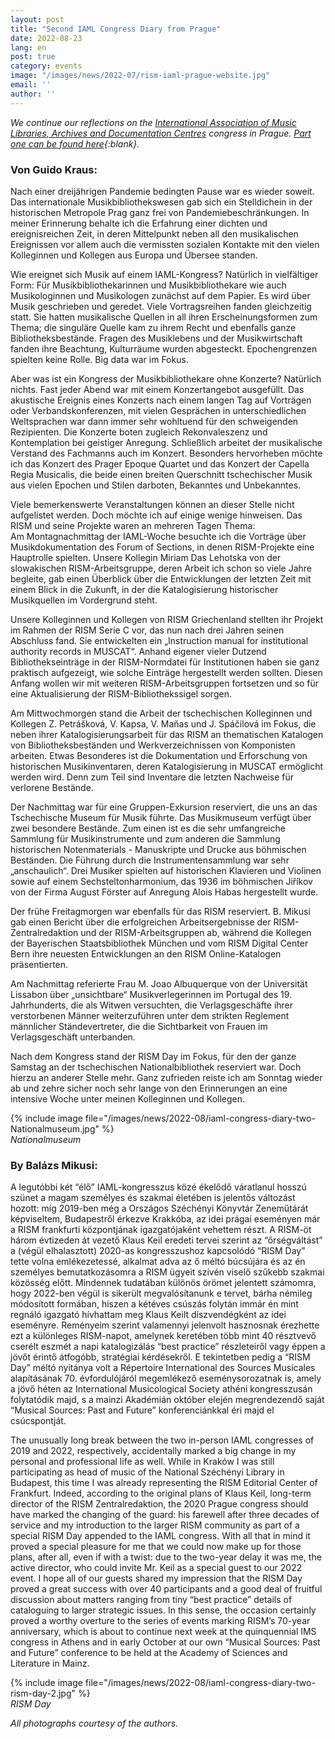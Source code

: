 ```yaml
---
layout: post
title: "Second IAML Congress Diary from Prague"
date: 2022-08-23
lang: en
post: true
category: events
image: "/images/news/2022-07/rism-iaml-prague-website.jpg"
email: ''
author: ''
---
```


_We continue our reflections on the [International Association of Music Libraries, Archives and Documentation Centres](/publications/iaml-congresses/2022.html) congress in Prague. [Part one can be found here](/events/2022/08/18/first-iaml-congress-diary-from-prague.html){:blank}._

### Von Guido Kraus:
Nach einer dreijährigen Pandemie bedingten Pause war es wieder soweit. Das internationale Musikbibliothekswesen gab sich ein Stelldichein in der historischen Metropole Prag ganz frei von Pandemiebeschränkungen. In meiner Erinnerung behalte ich die Erfahrung einer dichten und ereignisreichen Zeit, in deren Mittelpunkt neben all den musikalischen Ereignissen vor allem auch die vermissten sozialen Kontakte mit den vielen Kolleginnen und Kollegen aus Europa und Übersee standen.

Wie ereignet sich Musik auf einem IAML-Kongress? Natürlich in vielfältiger Form: Für Musikbibliothekarinnen und Musikbibliothekare wie auch Musikologinnen und Musikologen zunächst auf dem Papier. Es wird über Musik geschrieben und geredet. Viele Vortragsreihen fanden gleichzeitig statt. Sie hatten musikalische Quellen in all ihren Erscheinungsformen zum Thema; die singuläre Quelle kam zu ihrem Recht und ebenfalls ganze Bibliotheksbestände. Fragen des Musiklebens und der Musikwirtschaft fanden ihre Beachtung, Kulturräume wurden abgesteckt. Epochengrenzen spielten keine Rolle. Big data war im Fokus.

Aber was ist ein Kongress der Musikbibliothekare ohne Konzerte? Natürlich nichts. Fast jeder Abend war mit einem Konzertangebot ausgefüllt. Das akustische Ereignis eines Konzerts nach einem langen Tag auf Vorträgen oder Verbandskonferenzen, mit vielen Gesprächen in unterschiedlichen Weltsprachen war dann immer sehr wohltuend für den schweigenden Rezipienten. Die Konzerte boten zugleich Rekonvaleszenz und Kontemplation bei geistiger Anregung. Schließlich arbeitet der musikalische Verstand des Fachmanns auch im Konzert. Besonders hervorheben möchte ich das Konzert des Prager Epoque Quartet und das Konzert der Capella Regia Musicalis, die beide einen breiten Querschnitt tschechischer Musik aus vielen Epochen und Stilen darboten, Bekanntes und Unbekanntes.

Viele bemerkenswerte Veranstaltungen können an dieser Stelle nicht aufgelistet werden. Doch möchte ich auf einige wenige hinweisen. Das RISM und seine Projekte waren an mehreren Tagen Thema:\
Am Montagnachmittag der IAML-Woche besuchte ich die Vorträge über Musikdokumentation des Forum of Sections, in denen RISM-Projekte eine Hauptrolle spielten. Unsere Kollegin Miriam Das Lehotska von der slowakischen RISM-Arbeitsgruppe, deren Arbeit ich schon so viele Jahre begleite, gab einen Überblick über die Entwicklungen der letzten Zeit mit einem Blick in die Zukunft, in der die Katalogisierung historischer Musikquellen im Vordergrund steht.

Unsere Kolleginnen und Kollegen von RISM Griechenland stellten ihr Projekt im Rahmen der RISM Serie C vor, das nun nach drei Jahren seinen Abschluss fand. Sie entwickelten ein „Instruction manual for institutional authority records in MUSCAT“. Anhand eigener vieler Dutzend Bibliothekseinträge in der RISM-Normdatei für Institutionen haben sie ganz praktisch aufgezeigt, wie solche Einträge hergestellt werden sollten. Diesen Anfang wollen wir mit weiteren RISM-Arbeitsgruppen fortsetzen und so für eine Aktualisierung der RISM-Bibliothekssigel sorgen.

Am Mittwochmorgen stand die Arbeit der tschechischen Kolleginnen und Kollegen Z. Petrášková, V. Kapsa, V. Maňas und J. Spáčilová im Fokus, die neben ihrer Katalogisierungsarbeit für das RISM an thematischen Katalogen von Bibliotheksbeständen und Werkverzeichnissen von Komponisten arbeiten. Etwas Besonderes ist die Dokumentation und Erforschung von historischen Musikinventaren, deren Katalogisierung in MUSCAT ermöglicht werden wird. Denn zum Teil sind Inventare die letzten Nachweise für verlorene Bestände.

Der Nachmittag war für eine Gruppen-Exkursion reserviert, die uns an das Tschechische Museum für Musik führte. Das Musikmuseum verfügt über zwei besondere Bestände. Zum einen ist es die sehr umfangreiche Sammlung für Musikinstrumente und zum anderen die Sammlung historischen Notenmaterials - Manuskripte und Drucke aus böhmischen Beständen. Die Führung durch die Instrumentensammlung war sehr „anschaulich“. Drei Musiker spielten auf historischen Klavieren und Violinen sowie auf einem Sechsteltonharmonium, das 1936 im böhmischen Jiříkov von der Firma August Förster auf Anregung Alois Habas hergestellt wurde.

Der frühe Freitagmorgen war ebenfalls für das RISM reserviert. B. Mikusi gab einen Bericht über die erfolgreichen Arbeitsergebnisse der RISM-Zentralredaktion und der RISM-Arbeitsgruppen ab, während die Kollegen der Bayerischen Staatsbibliothek München und vom RISM Digital Center Bern ihre neuesten Entwicklungen an den RISM Online-Katalogen präsentierten.

Am Nachmittag referierte Frau M. Joao Albuquerque von der Universität Lissabon über „unsichtbare“ Musikverlegerinnen im Portugal des 19. Jahrhunderts, die als Witwen versuchten, die Verlagsgeschäfte ihrer verstorbenen Männer weiterzuführen unter dem strikten Reglement männlicher Ständevertreter, die die Sichtbarkeit von Frauen im Verlagsgeschäft unterbanden.

Nach dem Kongress stand der RISM Day im Fokus, für den der ganze Samstag an der tschechischen Nationalbibliothek reserviert war. Doch hierzu an anderer Stelle mehr.
Ganz zufrieden reiste ich am Sonntag wieder ab und zehre sicher noch sehr lange von den Erinnerungen an eine intensive Woche unter meinen Kolleginnen und Kollegen.  

{% include image file="/images/news/2022-08/iaml-congress-diary-two-Nationalmuseum.jpg" %}  
_Nationalmuseum_


### By Balázs Mikusi:  
A legutóbbi két “élő” IAML-kongresszus közé ékelődő váratlanul hosszú szünet a magam személyes és szakmai életében is jelentős változást hozott: míg 2019-ben még a Országos Széchényi Könyvtár Zeneműtárát képviseltem, Budapestről érkezve Krakkóba, az idei prágai eseményen már a RISM frankfurti központjának igazgatójaként vehettem részt. A RISM-öt három évtizeden át vezető Klaus Keil eredeti tervei szerint az “őrségváltást” a (végül elhalasztott) 2020-as kongresszushoz kapcsolódó “RISM Day” tette volna emlékezetessé, alkalmat adva az ő méltó búcsújára és az én személyes bemutatkozásomra a RISM ügyeit szívén viselő szűkebb szakmai közösség előtt. Mindennek tudatában különös örömet jelentett számomra, hogy 2022-ben végül is sikerült megvalósítanunk e tervet, bárha némileg módosított formában, hiszen a kétéves csúszás folytán immár én mint regnáló igazgató hívhattam meg Klaus Keilt díszvendégként az idei eseményre. Reményeim szerint valamennyi jelenvolt hasznosnak érezhette ezt a különleges RISM-napot, amelynek keretében több mint 40 résztvevő cserélt eszmét a napi katalogizálás “best practice” részleteiről vagy éppen a jövőt érintő átfogóbb, stratégiai kérdésekről. E tekintetben pedig a “RISM Day” méltó nyitánya volt a Répertoire International des Sources Musicales alapításának 70. évfordulójáról megemlékező eseménysorozatnak is, amely a jövő héten az International Musicological Society athéni kongresszusán folytatódik majd, s a mainzi Akadémián október elején megrendezendő saját “Musical Sources: Past and Future” konferenciánkkal éri majd el csúcspontját.

The unusually long break between the two in-person IAML congresses of 2019 and 2022, respectively, accidentally marked a big change in my personal and professional life as well. While in Kraków I was still participating as head of music of the National Széchényi Library in Budapest, this time I was already representing the RISM Editorial Center of Frankfurt. Indeed, according to the original plans of Klaus Keil, long-term director of the RISM Zentralredaktion, the 2020 Prague congress should have marked the changing of the guard: his farewell after three decades of service and my introduction to the larger RISM community as part of a special RISM Day appended to the IAML congress. With all that in mind it proved a special pleasure for me that we could now make up for those plans, after all, even if with a twist: due to the two-year delay it was me, the active director, who could invite Mr. Keil as a special guest to our 2022 event. I hope all of our guests shared my impression that the RISM Day proved a great success with over 40 participants and a good deal of fruitful discussion about matters ranging from tiny “best practice” details of cataloguing to larger strategic issues. In this sense, the occasion certainly proved a worthy overture to the series of events marking RISM’s 70-year anniversary, which is about to continue next week at the quinquennial IMS congress in Athens and in early October at our own “Musical Sources: Past and Future” conference to be held at the Academy of Sciences and Literature in Mainz.  

{% include image file="/images/news/2022-08/iaml-congress-diary-two-rism-day-2.jpg" %}  
_RISM Day_  

_All photographs courtesy of the authors._

